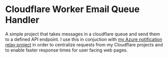 # Cloudflare Worker Email Queue Handler
A simple project that takes messages in a cloudflare queue and send them to a defined API endpoint. I use this in conjuction with [my Azure notification relay project](https://github.com/QuinnMatthews/QLMLabs.NotificationRelay) in order to centralize requests from my Cloudflare projects and to enable faster response times for user facing web pages.